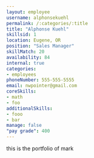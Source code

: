 ```yaml
--- 
layout: employee 
username: alphonsekuehl
permalink: /:categories/:title 
title: "Alphonse Kuehl" 
skillsid: 1 
location: Eugene, OR
position: "Sales Manager"
skillMatch: 20
availability: 84
internal: true
categories: 
- employees
phoneNumber: 555-555-5555 
email: nwpointer@gmail.com
coreSkills:
- math 
- foo
additionalSkills:
- fooo
- bar
manage: false
"pay grade": 400
---
```


this is the portfolio of mark